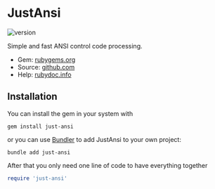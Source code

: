 # JustAnsi

![version](https://img.shields.io/gem/v/just-ansi?label=)

Simple and fast ANSI control code processing.

- Gem: [rubygems.org](https://rubygems.org/gems/just-ansi)
- Source: [github.com](https://github.com/mblumtritt/just-ansi)
- Help: [rubydoc.info](https://rubydoc.info/gems/just-ansi/JustAnsi)

## Installation

You can install the gem in your system with

```shell
gem install just-ansi
```

or you can use [Bundler](http://gembundler.com/) to add JustAnsi to your own project:

```shell
bundle add just-ansi
```

After that you only need one line of code to have everything together

```ruby
require 'just-ansi'
```

